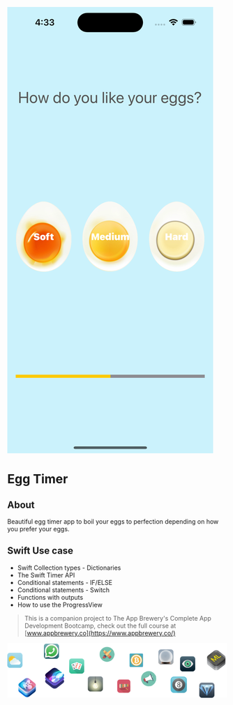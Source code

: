 ![App Screenshot](Documentation/screenshot.png)

# Egg Timer


## About

Beautiful egg timer app to boil your eggs to perfection depending on how you prefer your eggs. 

## Swift Use case

* Swift Collection types - Dictionaries
* The Swift Timer API
* Conditional statements - IF/ELSE
* Conditional statements - Switch
* Functions with outputs
* How to use the ProgressView

>This is a companion project to The App Brewery's Complete App Development Bootcamp, check out the full course at [www.appbrewery.co](https://www.appbrewery.co/)

![End Banner](Documentation/readme-end-banner.png)

